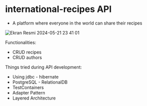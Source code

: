 # international-recipes API

 * A platform where everyone in the world can share their recipes

![Ekran Resmi 2024-05-21 23 41 01](https://github.com/bihter-yalcin/international-recipes/assets/76825689/1245141e-6c8f-4a69-a3b8-9112d28f4073)

Functionalities:
* CRUD recipes
* CRUD authors

Things tried during API development:
* Using jdbc - hibernate
* PostgreSQL - RelationalDB
* TestContainers
* Adapter Pattern
* Layered Architecture

